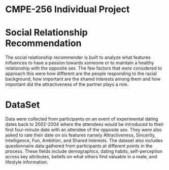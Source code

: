 # CMPE-256 Individual Project
# Social Relationship Recommendation

The social relationship recommender is built to analyze what features influences to have a passion towards someone or to maintain a healthy relationship with the opposite sex. The few factors that were considered to approach this were how different are the people responding to the racial background, how important are the shared interests among them and how important did the attractiveness of the partner plays a role.

# DataSet

Data were collected from participants on an event of experimental dating dates back to 2002-2004 where the attendees would be introduced to their first four-minute date with an attendee of the opposite sex. They were also asked to rate their date on six features namely Attractiveness, Sincerity, Intelligence, Fun, Ambition, and Shared Interests.
The dataset also includes questionnaire data gathered from participants at different points in the process. These fields include demographics, dating habits, self-perception across key attributes, beliefs on what others find valuable in a mate, and lifestyle information.
